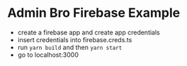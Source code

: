 # Admin Bro Firebase Example

- create a firebase app and create app credentials
- insert credentials into firebase.creds.ts
- run `yarn build` and then `yarn start`
- go to localhost:3000
